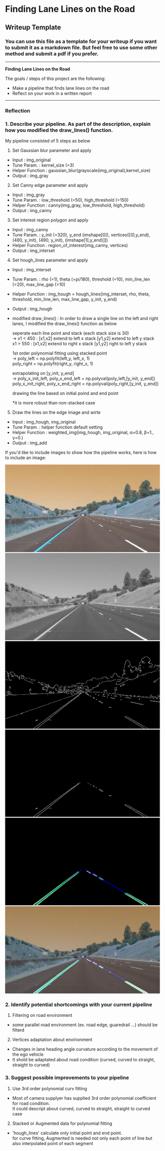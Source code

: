 # **Finding Lane Lines on the Road** 

## Writeup Template

### You can use this file as a template for your writeup if you want to submit it as a markdown file. But feel free to use some other method and submit a pdf if you prefer.

---

**Finding Lane Lines on the Road**

The goals / steps of this project are the following:
* Make a pipeline that finds lane lines on the road
* Reflect on your work in a written report




---

### Reflection

### 1. Describe your pipeline. As part of the description, explain how you modified the draw_lines() function.

My pipeline consisted of 5 steps as below

  1. Set Gaussian blur parameter and apply
   - Input : img_original 
   - Tune Param. : kernel_size (=3)
   - Helper Function : gaussian_blur(grayscale(img_original),kernel_size)
   - Output : img_gray
   
   2. Set Canny edge parameter and apply
   - Input : img_gray 
   - Tune Param. : low_threshold (=50), high_threshold (=150)
   - Helper Function : canny(img_gray, low_threshold, high_threshold)
   - Output : img_canny
   
   3. Set interest region polygon and apply
   - Input : img_canny 
   - Tune Param. : y_init (=320), y_end (imshape[0]), vertices([(0,y_end),(480, y_init), (490, y_init), (imshape[1],y_end)]])
   - Helper Function : region_of_interest(img_canny, vertices)
   - Output : img_interset 
   
   4. Set hough_lines parameter and apply
   - Input : img_interset 
   - Tune Param. : rho (=1), theta (=pi/180), threshold (=10), min_line_len (=20), max_line_gap (=10)
   - Helper Function : img_hough = hough_lines(img_interset, rho, theta, threshold, min_line_len, max_line_gap, y_init, y_end)
   - Output : img_hough 
   
   - modified draw_lines()
     : In order to draw a single line on the left and right lanes, I modified the draw_lines()
       function as below
      
       seperate each line point and stack (each stack size is 30)  
        -> x1 < 450 : [x1,x2] extend to left x stack [y1,y2] extend to left y stack  
           x1 > 550 : [x1,x2] extend to right x stack [y1,y2] right to left y stack
           
       1st order polynomial fitting using stacked point  
        -> poly_left = np.polyfit(left_y, left_x, 1)  
           poly_right = np.polyfit(right_y, right_x, 1)
           
       extrapolating on [y_init, y_end]  
        -> poly_x_init_left, poly_x_end_left = np.polyval(poly_left,[y_init, y_end])  
           poly_x_init_right, poly_x_end_right = np.polyval(poly_right,[y_init, y_end])
           
       drawing the line based on initial poind and end point  
       
       
       *it is more robust than non-stacked case
       

   5. Draw the lines on the edge image and wirte
   - Input : img_hough, img_original
   - Tune Param. : helper function default setting
   - Helper Function : weighted_img(img_hough, img_original, α=0.8, β=1., γ=0.)
   - Output : img_add 
      

If you'd like to include images to show how the pipeline works, here is how to include an image: 



![img_original](./test_images_output/img_original.png "img_original")
![img_gray](./test_images_output/img_gray.png "img_gray") 
![img_canny](./test_images_output/img_canny.png "img_canny")
![img_interset](./test_images_output/img_interset.png "img_interset")
![img_hough](./test_images_output/img_hough.png "img_hough")
![img_add](./test_images_output/img_add.png "img_add") 


### 2. Identify potential shortcomings with your current pipeline

  1. Filtering on road environment
   - some parallel road environment (ex. road edge, guaredrail ...) should be filterd
   
  2. Vertices adaptation about envirionment
   - Changes in lane heading angle curvature according to the movement of the ego vehicle
   - It shold be adaptated about road condition (curved, curved to straight, straight to curved)
     

### 3. Suggest possible improvements to your pipeline

  1. Use 3rd order polynomial curv fitting
   - Most of camera supplyer has supplied 3rd order polynomial coefficient for road condition.  
     It could descript about curved, curved to straight, straight to curved case
     
  2. Stacked or Augmented data for polynomial fitting
   - 'hough_lines' calculate only initial point and end point.  
     for curve fitting, Augmented is needed not only each point of line but also interpolated point of each segment
     
